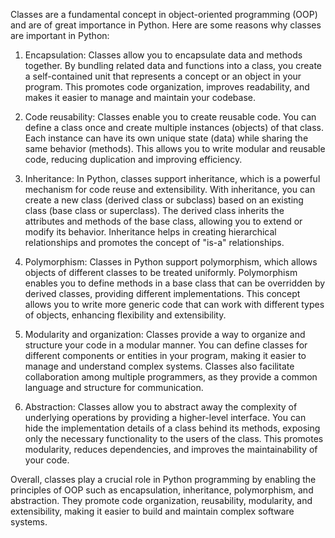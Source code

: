 Classes are a fundamental concept in object-oriented programming (OOP) and are of great importance in Python. Here are some reasons why classes are important in Python:

1. Encapsulation: Classes allow you to encapsulate data and methods together. By bundling related data and functions into a class, you create a self-contained unit that represents a concept or an object in your program. This promotes code organization, improves readability, and makes it easier to manage and maintain your codebase.

2. Code reusability: Classes enable you to create reusable code. You can define a class once and create multiple instances (objects) of that class. Each instance can have its own unique state (data) while sharing the same behavior (methods). This allows you to write modular and reusable code, reducing duplication and improving efficiency.

3. Inheritance: In Python, classes support inheritance, which is a powerful mechanism for code reuse and extensibility. With inheritance, you can create a new class (derived class or subclass) based on an existing class (base class or superclass). The derived class inherits the attributes and methods of the base class, allowing you to extend or modify its behavior. Inheritance helps in creating hierarchical relationships and promotes the concept of "is-a" relationships.

4. Polymorphism: Classes in Python support polymorphism, which allows objects of different classes to be treated uniformly. Polymorphism enables you to define methods in a base class that can be overridden by derived classes, providing different implementations. This concept allows you to write more generic code that can work with different types of objects, enhancing flexibility and extensibility.

5. Modularity and organization: Classes provide a way to organize and structure your code in a modular manner. You can define classes for different components or entities in your program, making it easier to manage and understand complex systems. Classes also facilitate collaboration among multiple programmers, as they provide a common language and structure for communication.

6. Abstraction: Classes allow you to abstract away the complexity of underlying operations by providing a higher-level interface. You can hide the implementation details of a class behind its methods, exposing only the necessary functionality to the users of the class. This promotes modularity, reduces dependencies, and improves the maintainability of your code.

Overall, classes play a crucial role in Python programming by enabling the principles of OOP such as encapsulation, inheritance, polymorphism, and abstraction. They promote code organization, reusability, modularity, and extensibility, making it easier to build and maintain complex software systems.
